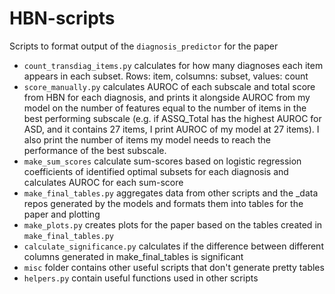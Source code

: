 # HBN-scripts

Scripts to format output of the `diagnosis_predictor` for the paper

- `count_transdiag_items.py` calculates for how many diagnoses each item appears in each subset. Rows: item, colsumns: subset, values: count
- `score_manually.py` calculates AUROC of each subscale and total score from HBN for each diagnosis, and prints it alongside AUROC from my model on the number of features equal to the number of items in the best performing subscale (e.g. if ASSQ_Total has the highest AUROC for ASD, and it contains 27 items, I print AUROC of my model at 27 items). I also print the number of items my model needs to reach the performance of the best subscale. 
- `make_sum_scores` calculate sum-scores based on logistic regression coefficients of identified optimal subsets for each diagnosis and calculates AUROC for each sum-score
- `make_final_tables.py` aggregates data from other scripts and the _data repos generated by the models and formats them into tables for the paper and plotting
- `make_plots.py` creates plots for the paper based on the tables created in `make_final_tables.py`
- `calculate_significance.py` calculates if the difference between different columns generated in make_final_tables is significant
- `misc` folder contains other useful scripts that don't generate pretty tables
- `helpers.py` contain useful functions used in other scripts